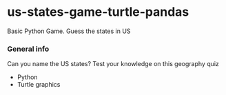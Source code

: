 # us-states-game-turtle-pandas
Basic Python Game. Guess the states in US

### General info
Can you name the US states? Test your knowledge on this geography quiz 

- Python
- Turtle graphics

